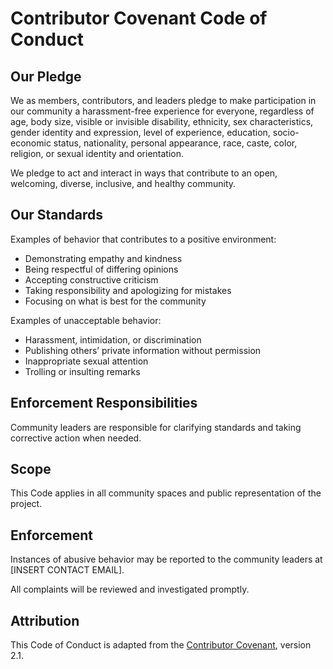 # Contributor Covenant Code of Conduct

## Our Pledge

We as members, contributors, and leaders pledge to make participation in our community a harassment-free experience for everyone, regardless of age, body size, visible or invisible disability, ethnicity, sex characteristics, gender identity and expression, level of experience, education, socio-economic status, nationality, personal appearance, race, caste, color, religion, or sexual identity and orientation.

We pledge to act and interact in ways that contribute to an open, welcoming, diverse, inclusive, and healthy community.

## Our Standards

Examples of behavior that contributes to a positive environment:

- Demonstrating empathy and kindness
- Being respectful of differing opinions
- Accepting constructive criticism
- Taking responsibility and apologizing for mistakes
- Focusing on what is best for the community

Examples of unacceptable behavior:

- Harassment, intimidation, or discrimination
- Publishing others’ private information without permission
- Inappropriate sexual attention
- Trolling or insulting remarks

## Enforcement Responsibilities

Community leaders are responsible for clarifying standards and taking corrective action when needed.

## Scope

This Code applies in all community spaces and public representation of the project.

## Enforcement

Instances of abusive behavior may be reported to the community leaders at [INSERT CONTACT EMAIL].

All complaints will be reviewed and investigated promptly.

## Attribution

This Code of Conduct is adapted from the [Contributor Covenant](https://www.contributor-covenant.org), version 2.1.

